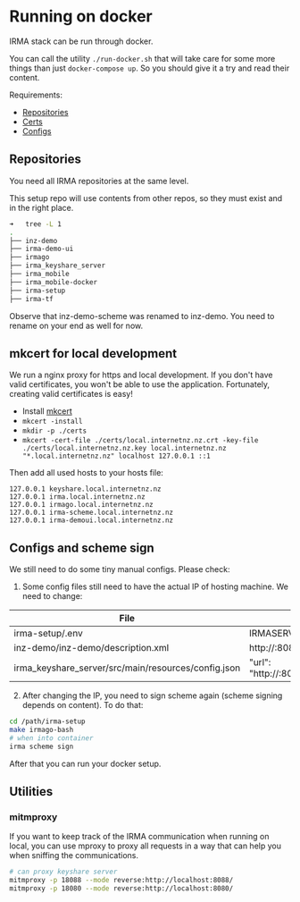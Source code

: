 # Running on docker

IRMA stack can be run through docker.

You can call the utility `./run-docker.sh` that will take care for some more things than just `docker-compose up`. So 
you should give it a try and read their content.

Requirements:

- [Repositories](#Repositories)
- [Certs](#mkcert-for-local-development)
- [Configs](#Configs-and-scheme-sign)

## Repositories

You need all IRMA repositories at the same level.

This setup repo will use contents from other repos, so they must exist and in the right place.

```bash
➜   tree -L 1
.
├── inz-demo
├── irma-demo-ui
├── irmago
├── irma_keyshare_server
├── irma_mobile
├── irma_mobile-docker
├── irma-setup
├── irma-tf
```

Observe that inz-demo-scheme was renamed to inz-demo. You need to rename on your end as well for now.

## mkcert for local development

We run a nginx proxy for https and local development. If you don't have valid certificates, you 
won't be able to use the application. Fortunately, creating valid certificates is easy!

* Install [mkcert](https://github.com/FiloSottile/mkcert)
* `mkcert -install`
* `mkdir -p ./certs`
* `mkcert -cert-file ./certs/local.internetnz.nz.crt -key-file ./certs/local.internetnz.nz.key local.internetnz.nz "*.local.internetnz.nz" localhost 127.0.0.1 ::1`

Then add all used hosts to your hosts file:

```
127.0.0.1 keyshare.local.internetnz.nz
127.0.0.1 irma.local.internetnz.nz
127.0.0.1 irmago.local.internetnz.nz
127.0.0.1 irma-scheme.local.internetnz.nz
127.0.0.1 irma-demoui.local.internetnz.nz
```

## Configs and scheme sign

We still need to do some tiny manual configs. Please check:

1. Some config files still need to have the actual IP of hosting machine. We need to change:

|File   | Configuration  |
|----|-------------|
|irma-setup/.env                    | IRMASERVER_URL=<yourIP>:8088|
|inz-demo/inz-demo/description.xml  | <KeyshareServer>http://<yourIP>:8080/irma_keyshare_server/api/v1</KeyshareServer> |
|irma_keyshare_server/src/main/resources/config.json    | "url": "http://<yourIP>:8080/irma_keyshare_server/api/v1" |

2. After changing the IP, you need to sign scheme again (scheme signing depends on content). To do that:

```bash
cd /path/irma-setup
make irmago-bash
# when into container
irma scheme sign
```

After that you can run your docker setup.

## Utilities

### mitmproxy

If you want to keep track of the IRMA communication when running on local, you can use mproxy to proxy all requests 
in a way that can help you when sniffing the communications.

```bash
# can proxy keyshare server
mitmproxy -p 18088 --mode reverse:http://localhost:8088/
mitmproxy -p 18080 --mode reverse:http://localhost:8080/
```
